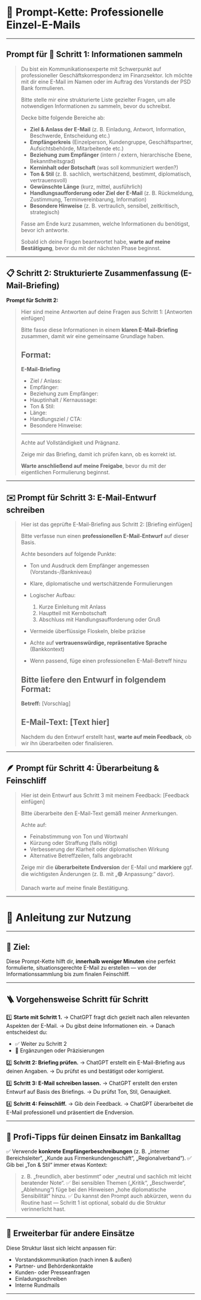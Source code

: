 # 🧩 **Prompt-Kette: Professionelle Einzel-E-Mails**

---
## Prompt für 🧠 Schritt 1: Informationen sammeln

> Du bist ein Kommunikationsexperte mit Schwerpunkt auf professioneller Geschäftskorrespondenz im Finanzsektor.
> Ich möchte mit dir eine E-Mail im Namen oder im Auftrag des Vorstands der PSD Bank formulieren.
>
> Bitte stelle mir eine strukturierte Liste gezielter Fragen, um alle notwendigen Informationen zu sammeln, bevor du schreibst.
>
> Decke bitte folgende Bereiche ab:
>
> * **Ziel & Anlass der E-Mail** (z. B. Einladung, Antwort, Information, Beschwerde, Entscheidung etc.)
> * **Empfängerkreis** (Einzelperson, Kundengruppe, Geschäftspartner, Aufsichtsbehörde, Mitarbeitende etc.)
> * **Beziehung zum Empfänger** (intern / extern, hierarchische Ebene, Bekanntheitsgrad)
> * **Kerninhalt oder Botschaft** (was soll kommuniziert werden?)
> * **Ton & Stil** (z. B. sachlich, wertschätzend, bestimmt, diplomatisch, vertrauensvoll)
> * **Gewünschte Länge** (kurz, mittel, ausführlich)
> * **Handlungsaufforderung oder Ziel der E-Mail** (z. B. Rückmeldung, Zustimmung, Terminvereinbarung, Information)
> * **Besondere Hinweise** (z. B. vertraulich, sensibel, zeitkritisch, strategisch)
>
> Fasse am Ende kurz zusammen, welche Informationen du benötigst, bevor ich antworte.
>
> Sobald ich deine Fragen beantwortet habe, **warte auf meine Bestätigung**, bevor du mit der nächsten Phase beginnst.

---

## **📋 Schritt 2: Strukturierte Zusammenfassung (E-Mail-Briefing)**

**Prompt für Schritt 2:**

> Hier sind meine Antworten auf deine Fragen aus Schritt 1:
> [Antworten einfügen]
>
> Bitte fasse diese Informationen in einem **klaren E-Mail-Briefing** zusammen, damit wir eine gemeinsame Grundlage haben.
>
> ## Format:
>
> **E-Mail-Briefing**
>
> * Ziel / Anlass:
> * Empfänger:
> * Beziehung zum Empfänger:
> * Hauptinhalt / Kernaussage:
> * Ton & Stil:
> * Länge:
> * Handlungsziel / CTA:
> * Besondere Hinweise:
>
> ---
>
> Achte auf Vollständigkeit und Prägnanz.
>
> Zeige mir das Briefing, damit ich prüfen kann, ob es korrekt ist.
>
> **Warte anschließend auf meine Freigabe**, bevor du mit der eigentlichen Formulierung beginnst.

---

## **✉️ Prompt für Schritt 3: E-Mail-Entwurf schreiben**


> Hier ist das geprüfte E-Mail-Briefing aus Schritt 2:
> [Briefing einfügen]
>
> Bitte verfasse nun einen **professionellen E-Mail-Entwurf** auf dieser Basis.
>
> Achte besonders auf folgende Punkte:
>
> * Ton und Ausdruck dem Empfänger angemessen (Vorstands-/Bankniveau)
> * Klare, diplomatische und wertschätzende Formulierungen
> * Logischer Aufbau:
>
>   1. Kurze Einleitung mit Anlass
>   2. Hauptteil mit Kernbotschaft
>   3. Abschluss mit Handlungsaufforderung oder Gruß
> * Vermeide überflüssige Floskeln, bleibe präzise
> * Achte auf **vertrauenswürdige, repräsentative Sprache** (Bankkontext)
> * Wenn passend, füge einen professionellen E-Mail-Betreff hinzu
>
> ## Bitte liefere den Entwurf in folgendem Format:
>
> **Betreff:** [Vorschlag]
>
> **E-Mail-Text:**
> [Text hier]
> -----------
>
> Nachdem du den Entwurf erstellt hast, **warte auf mein Feedback**, ob wir ihn überarbeiten oder finalisieren.

---

## **🪶 Prompt für Schritt 4: Überarbeitung & Feinschliff**


> Hier ist dein Entwurf aus Schritt 3 mit meinem Feedback:
> [Feedback einfügen]
>
> Bitte überarbeite den E-Mail-Text gemäß meiner Anmerkungen.
>
> Achte auf:
>
> * Feinabstimmung von Ton und Wortwahl
> * Kürzung oder Straffung (falls nötig)
> * Verbesserung der Klarheit oder diplomatischen Wirkung
> * Alternative Betreffzeilen, falls angebracht
>
> Zeige mir die **überarbeitete Endversion** der E-Mail und **markiere** ggf. die wichtigsten Änderungen (z. B. mit „🟢 Anpassung:“ davor).
>
> Danach warte auf meine finale Bestätigung.

---

# 📘 **Anleitung zur Nutzung**

---

## **🎯 Ziel:**

Diese Prompt-Kette hilft dir, **innerhalb weniger Minuten** eine perfekt formulierte, situationsgerechte E-Mail zu erstellen — von der Informationssammlung bis zum finalen Feinschliff.

---

## **🪜 Vorgehensweise Schritt für Schritt**

1️⃣ **Starte mit Schritt 1.**
→ ChatGPT fragt dich gezielt nach allen relevanten Aspekten der E-Mail.
→ Du gibst deine Informationen ein.
→ Danach entscheidest du:

* ✅ Weiter zu Schritt 2
* 🔁 Ergänzungen oder Präzisierungen

2️⃣ **Schritt 2: Briefing prüfen.**
→ ChatGPT erstellt ein E-Mail-Briefing aus deinen Angaben.
→ Du prüfst es und bestätigst oder korrigierst.

3️⃣ **Schritt 3: E-Mail schreiben lassen.**
→ ChatGPT erstellt den ersten Entwurf auf Basis des Briefings.
→ Du prüfst Ton, Stil, Genauigkeit.

4️⃣ **Schritt 4: Feinschliff.**
→ Gib dein Feedback.
→ ChatGPT überarbeitet die E-Mail professionell und präsentiert die Endversion.

---

## **💼 Profi-Tipps für deinen Einsatz im Bankalltag**

✅ Verwende **konkrete Empfängerbeschreibungen** (z. B. „interner Bereichsleiter“, „Kunde aus Firmenkundengeschäft“, „Regionalverband“).
✅ Gib bei „Ton & Stil“ immer etwas Kontext:

> z. B. „freundlich, aber bestimmt“ oder „neutral und sachlich mit leicht beratender Note“.
> ✅ Bei sensiblen Themen („Kritik“, „Beschwerde“, „Ablehnung“) füge bei den Hinweisen „hohe diplomatische Sensibilität“ hinzu.
> ✅ Du kannst den Prompt auch abkürzen, wenn du Routine hast — Schritt 1 ist optional, sobald du die Struktur verinnerlicht hast.

---

## **🧱 Erweiterbar für andere Einsätze**

Diese Struktur lässt sich leicht anpassen für:

* Vorstandskommunikation (nach innen & außen)
* Partner- und Behördenkontakte
* Kunden- oder Presseanfragen
* Einladungsschreiben
* Interne Rundmails

---

